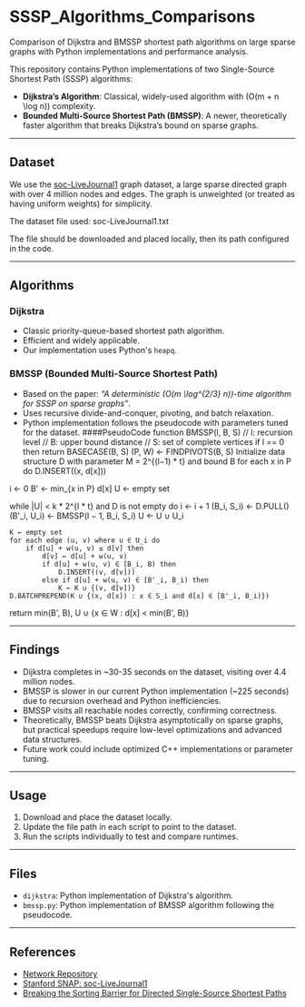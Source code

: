 # SSSP_Algorithms_Comparisons
Comparison of Dijkstra and BMSSP shortest path algorithms on large sparse graphs with Python implementations and performance analysis.

This repository contains Python implementations of two Single-Source Shortest Path (SSSP) algorithms:

- **Dijkstra’s Algorithm**: Classical, widely-used algorithm with \(O(m + n \log n)\) complexity.
- **Bounded Multi-Source Shortest Path (BMSSP)**: A newer, theoretically faster algorithm that breaks Dijkstra’s bound on sparse graphs.

---

## Dataset

We use the [soc-LiveJournal1](https://snap.stanford.edu/data/soc-LiveJournal1.html) graph dataset, a large sparse directed graph with over 4 million nodes and edges. The graph is unweighted (or treated as having uniform weights) for simplicity.

The dataset file used: soc-LiveJournal1.txt

The file should be downloaded and placed locally, then its path configured in the code.

---

## Algorithms

### Dijkstra

- Classic priority-queue-based shortest path algorithm.
- Efficient and widely applicable.
- Our implementation uses Python's `heapq`.

### BMSSP (Bounded Multi-Source Shortest Path)

- Based on the paper: *“A deterministic \(O(m \log^{2/3} n)\)-time algorithm for SSSP on sparse graphs”*.
- Uses recursive divide-and-conquer, pivoting, and batch relaxation.
- Python implementation follows the pseudocode with parameters tuned for the dataset.
####PseudoCode
function BMSSP(l, B, S)
// l: recursion level
// B: upper bound distance
// S: set of complete vertices
if l == 0 then
return BASECASE(B, S)
(P, W) ← FINDPIVOTS(B, S)
Initialize data structure D with parameter M = 2^{(l−1) * t} and bound B
for each x in P do
    D.INSERT((x, d[x]))

i ← 0
B' ← min_{x in P} d[x]
U ← empty set

while |U| < k * 2^{l * t} and D is not empty do
    i ← i + 1
    (B_i, S_i) ← D.PULL()
    (B'_i, U_i) ← BMSSP(l − 1, B_i, S_i)
    U ← U ∪ U_i

    K ← empty set
    for each edge (u, v) where u ∈ U_i do
        if d[u] + w(u, v) ≤ d[v] then
            d[v] ← d[u] + w(u, v)
            if d[u] + w(u, v) ∈ [B_i, B) then
                D.INSERT((v, d[v]))
            else if d[u] + w(u, v) ∈ [B'_i, B_i) then
                K ← K ∪ {(v, d[v])}
    D.BATCHPREPEND(K ∪ {(x, d[x]) : x ∈ S_i and d[x] ∈ [B'_i, B_i)})

return min(B', B), U ∪ {x ∈ W : d[x] < min(B', B)}

---

## Findings

- Dijkstra completes in ~30-35 seconds on the dataset, visiting over 4.4 million nodes.
- BMSSP is slower in our current Python implementation (~225 seconds) due to recursion overhead and Python inefficiencies.
- BMSSP visits all reachable nodes correctly, confirming correctness.
- Theoretically, BMSSP beats Dijkstra asymptotically on sparse graphs, but practical speedups require low-level optimizations and advanced data structures.
- Future work could include optimized C++ implementations or parameter tuning.

---

## Usage

1. Download and place the dataset locally.
2. Update the file path in each script to point to the dataset.
3. Run the scripts individually to test and compare runtimes.

---

## Files

- `dijkstra`: Python implementation of Dijkstra's algorithm.
- `bmssp.py`: Python implementation of BMSSP algorithm following the pseudocode.

---


## References

- [Network Repository](https://networkrepository.com/)
- [Stanford SNAP: soc-LiveJournal1](https://snap.stanford.edu/data/soc-LiveJournal1.html)
- [Breaking the Sorting Barrier for Directed Single-Source Shortest Paths](https://www.alphaxiv.org/abs/2504.17033?s=08)
